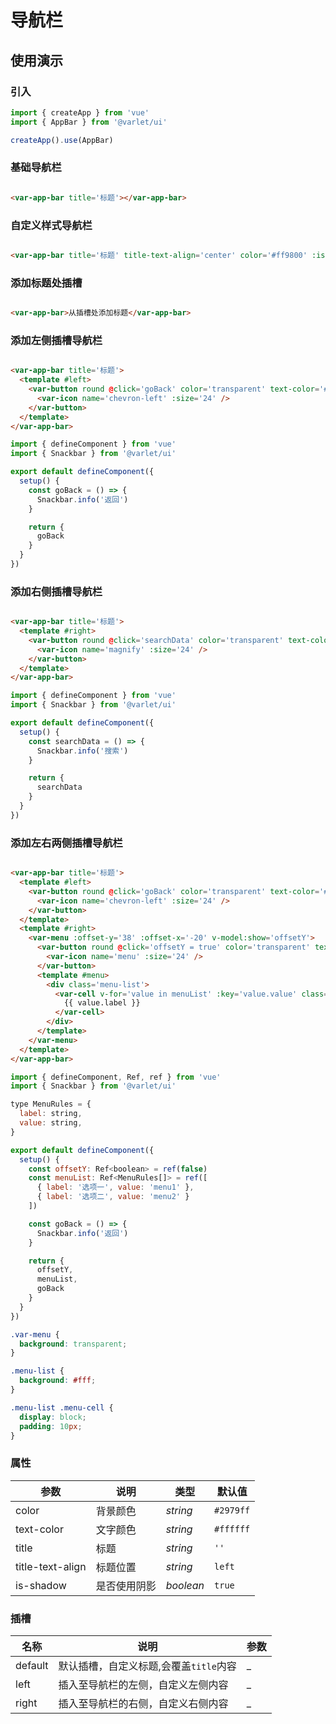 # 导航栏

## 使用演示

### 引入

```js
import { createApp } from 'vue'
import { AppBar } from '@varlet/ui'

createApp().use(AppBar)
```

### 基础导航栏

```html

<var-app-bar title='标题'></var-app-bar>
```

### 自定义样式导航栏

```html

<var-app-bar title='标题' title-text-align='center' color='#ff9800' :is-shadow='false'></var-app-bar>
```

### 添加标题处插槽

```html

<var-app-bar>从插槽处添加标题</var-app-bar>
```

### 添加左侧插槽导航栏

```html

<var-app-bar title='标题'>
  <template #left>
    <var-button round @click='goBack' color='transparent' text-color='#ffffff' text>
      <var-icon name='chevron-left' :size='24' />
    </var-button>
  </template>
</var-app-bar>
```

```js
import { defineComponent } from 'vue'
import { Snackbar } from '@varlet/ui'

export default defineComponent({
  setup() {
    const goBack = () => {
      Snackbar.info('返回')
    }

    return {
      goBack
    }
  }
})
```

### 添加右侧插槽导航栏

```html

<var-app-bar title='标题'>
  <template #right>
    <var-button round @click='searchData' color='transparent' text-color='#ffffff' text>
      <var-icon name='magnify' :size='24' />
    </var-button>
  </template>
</var-app-bar>
```

```js
import { defineComponent } from 'vue'
import { Snackbar } from '@varlet/ui'

export default defineComponent({
  setup() {
    const searchData = () => {
      Snackbar.info('搜索')
    }

    return {
      searchData
    }
  }
})
```

### 添加左右两侧插槽导航栏

```html

<var-app-bar title='标题'>
  <template #left>
    <var-button round @click='goBack' color='transparent' text-color='#ffffff' text>
      <var-icon name='chevron-left' :size='24' />
    </var-button>
  </template>
  <template #right>
    <var-menu :offset-y='38' :offset-x='-20' v-model:show='offsetY'>
      <var-button round @click='offsetY = true' color='transparent' text-color='#ffffff' text>
        <var-icon name='menu' :size='24' />
      </var-button>
      <template #menu>
        <div class='menu-list'>
          <var-cell v-for='value in menuList' :key='value.value' class='menu-cell' v-ripple>
            {{ value.label }}
          </var-cell>
        </div>
      </template>
    </var-menu>
  </template>
</var-app-bar>
```

```js
import { defineComponent, Ref, ref } from 'vue'
import { Snackbar } from '@varlet/ui'

type MenuRules = {
  label: string,
  value: string,
}

export default defineComponent({
  setup() {
    const offsetY: Ref<boolean> = ref(false)
    const menuList: Ref<MenuRules[]> = ref([
      { label: '选项一', value: 'menu1' },
      { label: '选项二', value: 'menu2' }
    ])

    const goBack = () => {
      Snackbar.info('返回')
    }

    return {
      offsetY,
      menuList,
      goBack
    }
  }
})
```

```css
.var-menu {
  background: transparent;
}

.menu-list {
  background: #fff;
}

.menu-list .menu-cell {
  display: block;
  padding: 10px;
}
```

### 属性

|参数 | 说明 | 类型 | 默认值 |
| ---- | ---- | ---- | ---- |
| color | 背景颜色 | _string_ | `#2979ff` |
| text-color | 文字颜色 | _string_ | `#ffffff` |
| title | 标题 | _string_ | `''` |
| title-text-align | 标题位置 | _string_ | `left` |
| is-shadow | 是否使用阴影 | _boolean_ | `true` |

### 插槽

| 名称 | 说明 | 参数 |
| ---- | ---- | ----|
| default | 默认插槽，自定义标题,会覆盖`title`内容 | _ |
| left | 插入至导航栏的左侧，自定义左侧内容 | _ |
| right | 插入至导航栏的右侧，自定义右侧内容 | _ |

